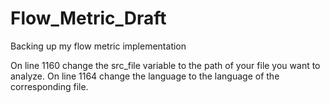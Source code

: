 # Flow_Metric_Draft
Backing up my flow metric implementation

On line 1160 change the src_file variable to the path of your file you want to analyze. On line 1164 change the language to the language of the corresponding file.
